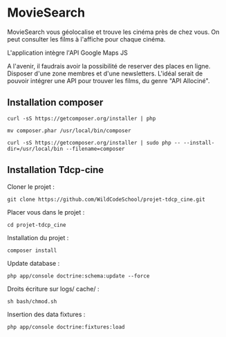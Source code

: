 MovieSearch
===========

MovieSearch vous géolocalise et trouve les cinéma près de chez vous.
On peut consulter les films à l'affiche pour chaque cinéma.

L'application intègre l'API Google Maps JS

A l'avenir, il faudrais avoir la possibilité de reserver des places en ligne. Disposer d'une zone membres et d'une newsletters.
L'idéal serait de pouvoir intégrer une API pour trouver les films, du genre "API Allociné".

Installation composer
---------------------

    curl -sS https://getcomposer.org/installer | php

    mv composer.phar /usr/local/bin/composer

    curl -sS https://getcomposer.org/installer | sudo php -- --install-dir=/usr/local/bin --filename=composer


Installation Tdcp-cine
----------------------

Cloner le projet : 

    git clone https://github.com/WildCodeSchool/projet-tdcp_cine.git

Placer vous dans le projet :

    cd projet-tdcp_cine
    
Installation du projet :

    composer install
    
Update database :

    php app/console doctrine:schema:update --force
    
Droits écriture sur logs/ cache/ :

    sh bash/chmod.sh
    
Insertion des data fixtures :

    php app/console doctrine:fixtures:load   
